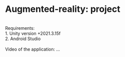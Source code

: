 # Augmented-reality: project 
<br>
Requirements:
<br>
1. Unity version +2021.3.15f
<br>
2. Android Studio
<br>
<br>
Video of the application: ...
